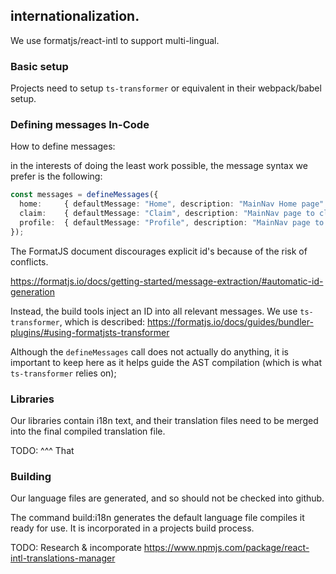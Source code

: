 ## internationalization.

We use formatjs/react-intl to support multi-lingual.

### Basic setup

Projects need to setup `ts-transformer` or equivalent in their webpack/babel setup.

### Defining messages In-Code

How to define messages:

in the interests of doing the least work possible, the message syntax we prefer is the following:
```ts
const messages = defineMessages({
  home:     { defaultMessage: "Home", description: "MainNav Home page" },
  claim:    { defaultMessage: "Claim", description: "MainNav page to claim an NFT" },
  profile:  { defaultMessage: "Profile", description: "MainNav page to set Profile image on NFT" }
});
```

The FormatJS document discourages explicit id's because of the risk of conflicts.

https://formatjs.io/docs/getting-started/message-extraction/#automatic-id-generation

Instead, the build tools inject an ID into all relevant messages.  We use `ts-transformer`, which is described: https://formatjs.io/docs/guides/bundler-plugins/#using-formatjsts-transformer

Although the `defineMessages` call does not actually do anything, it is important to keep here as it helps guide the AST compilation (which is what `ts-transformer` relies on);

### Libraries

Our libraries contain i18n text, and their translation files need to be merged into the final compiled translation file.

TODO:  ^^^ That

### Building

Our language files are generated, and so should not be checked into github.

The command build:i18n generates the default language file compiles it ready for use.  It is incorporated in a projects build process.

TODO: Research & incomporate https://www.npmjs.com/package/react-intl-translations-manager
